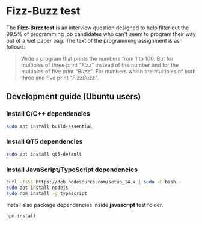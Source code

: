 # Fizz-Buzz test
The **Fizz-Buzz test** is an interview question designed to help filter out the 99.5% of programming job candidates who can't seem to program their way out of a wet paper bag. The text of the programming assignment is as follows:

>Write a program that prints the numbers from 1 to 100. But for multiples of three print *"Fizz"* instead of the number and for the multiples of five print *"Buzz"*. For numbers which are multiples of both three and five print *"FizzBuzz"*.

## Development guide (Ubuntu users)

### Install C/C++ dependencies

```bash
sudo apt install build-essential
```

### Install QT5 dependencies

```bash
sudo apt install qt5-default
```

### Install JavaScript/TypeScript dependencies

```bash
curl -fsSL https://deb.nodesource.com/setup_14.x | sudo -E bash -
sudo apt install nodejs
sudo npm install -g typescript
```

Install also package dependencies inside **javascript** test folder.

```bash
npm install
```
